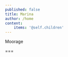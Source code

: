 ```yaml
---
published: false
title: Marina
author: /home
content:
    items: '@self.children'
---
```


Moorage


===
